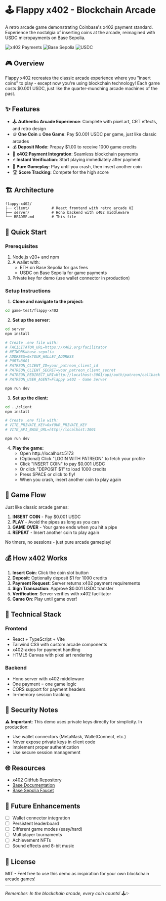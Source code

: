 # 🕹️ Flappy x402 - Blockchain Arcade

A retro arcade game demonstrating Coinbase's x402 payment standard. Experience the nostalgia of inserting coins at the arcade, reimagined with USDC micropayments on Base Sepolia.

![x402 Payments](https://img.shields.io/badge/x402-Payments-blue)
![Base Sepolia](https://img.shields.io/badge/Base-Sepolia-green)
![USDC](https://img.shields.io/badge/USDC-Payments-orange)

## 🎮 Overview

Flappy x402 recreates the classic arcade experience where you "insert coins" to play - except now you're using blockchain technology! Each game costs $0.001 USDC, just like the quarter-munching arcade machines of the past.

## ✨ Features

- 🕹️ **Authentic Arcade Experience**: Complete with pixel art, CRT effects, and retro design
- 🪙 **One Coin = One Game**: Pay $0.001 USDC per game, just like classic arcades
- 💰 **Deposit Mode**: Prepay $1.00 to receive 1000 game credits
- 🔐 **x402 Payment Integration**: Seamless blockchain payments
- ⚡ **Instant Verification**: Start playing immediately after payment
- 🎯 **Pure Gameplay**: Play until you crash, then insert another coin
- 🏆 **Score Tracking**: Compete for the high score

## 🏗️ Architecture

```
flappy-x402/
├── client/          # React frontend with retro arcade UI
├── server/          # Hono backend with x402 middleware
└── README.md        # This file
```

## 🚀 Quick Start

### Prerequisites

1. Node.js v20+ and npm
2. A wallet with:
   - ETH on Base Sepolia for gas fees
   - USDC on Base Sepolia for game payments
3. Private key for demo (use wallet connector in production)

### Setup Instructions

1. **Clone and navigate to the project:**
```bash
cd game-test/flappy-x402
```

2. **Set up the server:**
```bash
cd server
npm install

# Create .env file with:
# FACILITATOR_URL=https://x402.org/facilitator
# NETWORK=base-sepolia
# ADDRESS=0xYOUR_WALLET_ADDRESS
# PORT=3001
# PATREON_CLIENT_ID=your_patreon_client_id
# PATREON_CLIENT_SECRET=your_patreon_client_secret
# PATREON_REDIRECT_URI=http://localhost:3001/api/auth/patreon/callback
# PATREON_USER_AGENT=Flappy x402 - Game Server

npm run dev
```

3. **Set up the client:**
```bash
cd ../client
npm install

# Create .env file with:
# VITE_PRIVATE_KEY=0xYOUR_PRIVATE_KEY
# VITE_API_BASE_URL=http://localhost:3001

npm run dev
```

4. **Play the game:**
   - Open http://localhost:5173
   - (Optional) Click "LOGIN WITH PATREON" to fetch your profile
   - Click "INSERT COIN" to pay $0.001 USDC
   - Or click "DEPOSIT $1" to load 1000 credits
   - Press SPACE or click to fly!
   - When you crash, insert another coin to play again

## 🎨 Game Flow

Just like classic arcade games:
1. **INSERT COIN** - Pay $0.001 USDC
2. **PLAY** - Avoid the pipes as long as you can
3. **GAME OVER** - Your game ends when you hit a pipe
4. **REPEAT** - Insert another coin to play again

No timers, no sessions - just pure arcade gameplay!

## 💰 How x402 Works

1. **Insert Coin**: Click the coin slot button
2. **Deposit**: Optionally deposit $1 for 1000 credits
3. **Payment Request**: Server returns x402 payment requirements
4. **Sign Transaction**: Approve $0.001 USDC transfer
5. **Verification**: Server verifies with x402 facilitator
6. **Game On**: Play until game over!

## 🔧 Technical Stack

### Frontend
- React + TypeScript + Vite
- Tailwind CSS with custom arcade components
- x402-axios for payment handling
- HTML5 Canvas with pixel art rendering

### Backend
- Hono server with x402 middleware
- One payment = one game logic
- CORS support for payment headers
- In-memory session tracking

## 🔐 Security Notes

⚠️ **Important**: This demo uses private keys directly for simplicity. In production:
- Use wallet connectors (MetaMask, WalletConnect, etc.)
- Never expose private keys in client code
- Implement proper authentication
- Use secure session management

## 🌐 Resources

- [x402 GitHub Repository](https://github.com/coinbase/x402)
- [Base Documentation](https://docs.base.org/)
- [Base Sepolia Faucet](https://docs.base.org/tools/network-faucets/)

## 🚧 Future Enhancements

- [ ] Wallet connector integration
- [ ] Persistent leaderboard
- [ ] Different game modes (easy/hard)
- [ ] Multiplayer tournaments
- [ ] Achievement NFTs
- [ ] Sound effects and 8-bit music

## 📜 License

MIT - Feel free to use this demo as inspiration for your own blockchain arcade games!

---

*Remember: In the blockchain arcade, every coin counts!* 🕹️✨ 